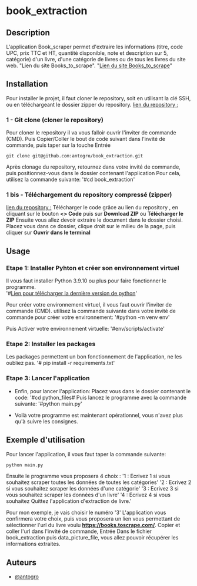 # book_extraction

## Description
L'application Book_scraper permet d'extraire les informations (titre, code UPC, prix TTC et HT, quantité disponible, note et description sur 5, catégorie) d'un livre, d'une catégorie de livres ou de tous les livres du site web.
"Lien du site Books_to_scrape". "[Lien du site Books_to_scrape](https://books.toscrape.com/index.html)"


## Installation

Pour installer le projet, il faut cloner le repository, soit en utilisant la clé SSH, ou en téléchargeant le dossier zipper du repository.
[lien du repository :](https://github.com/antogro/book_extraction.git)


### 1 - Git clone (cloner le repository)

Pour cloner le repository il va vous falloir ouvrir l'inviter de commande (CMD).
Puis Copier/Coller le bout de code suivant dans l'invité de commande, puis taper sur la touche Entrée 

```
git clone git@github.com:antogro/book_extraction.git

```
Après clonage du repository, retournez dans votre invité de commande, puis positionnez-vous dans le dossier contenant l'application
    Pour cela, utilisez la commande suivante:
    '#cd book_extraction'


### 1 bis - Téléchargement du repository compressé (zipper)

[lien du repository :](https://github.com/antogro/book_extraction.git)
Télécharger le code grâce au lien du repository , en cliquant sur le bouton **<> Code** puis sur **Download ZIP** ou **Télécharger le ZIP**
Ensuite vous allez devoir extraire le document dans le dossier choisi.
Placez vous dans ce dossier, clique droit sur le milieu de la page, puis cliquer sur **Ouvrir dans le terminal**


## Usage

### Etape 1: Installer Pyhton et créer son environnement virtuel

Il vous faut installer Python 3.9.10 ou plus pour faire fonctionner le programme.  
'#[Lien pour télécharger la dernière version de python](https://www.python.org/downloads/)'

Pour créer votre environnement virtuel, il vous faut ouvrir l'inviter de commande (CMD).
utilisez la commande suivante dans votre invité de commande pour créer votre environnement:
'#python -m venv env'

Puis Activer votre environnement virtuelle:
'#env/scripts/activate'


### Etape 2: Installer les packages
Les packages permettent un bon fonctionnement de l'application, ne les oubliez pas.
'# pip install -r requirements.txt'


### Etape 3: Lancer l'application
 - Enfin, pour lancer l'application:
    Placez vous dans le dossier contenant le code:
     '#cd python_files#
    Puis lancez le programme avec la commande suivante:
    '#python main.py'
                           
- Voilà votre programme est maintenant opérationnel, vous n'avez plus qu'à suivre les consignes.


## Exemple d'utilisation

Pour lancer l'application, il vous faut taper la commande suivante:

```bash
python main.py
```
Ensuite le programme vous proposera 4 choix : 
    '1 : Ecrivez 1 si vous souhaitez scraper toutes les données de toutes les catégories'
    '2 : Ecrivez 2 si vous souhaitez scraper les données d'une catégorie'
    '3 : Ecrivez 3 si vous souhaitez scraper les données d'un livre'
    '4 : Ecrivez 4 si vous souhaitez Quittez l'application d'extraction de livre.'

Pour mon exemple, je vais choisir le numéro '3'
L'application vous confirmera votre choix, puis vous proposera un lien vous permettant de sélectionner l'url du livre voulu **https://books.toscrape.com/**.
Copier et coller l'url dans l'invité de commande, Entrée
Dans le fichier book_extraction puis data_picture_file, vous allez pouvoir récupérer les informations extraites.


## Auteurs

- [@antogro](https://www.github.com/antogro)
